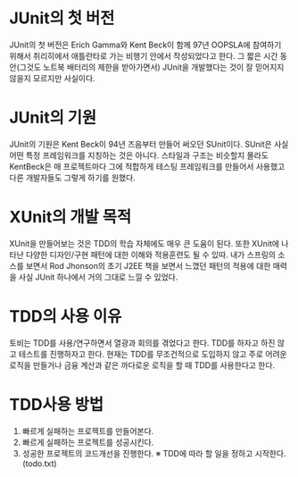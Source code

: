 # JUnit의 첫 버전
JUnit의 첫 버전은 Erich Gamma와 Kent Beck이 함께 97년 OOPSLA에 참여하기 위해서 취리히에서 애틀란타로 가는 비행기 안에서 작성되었다고 한다. 그 짧은 시간 동안(그것도 노트북 배터리의 제한을 받아가면서) JUnit을 개발했다는 것이 잘 믿어지지 않을지 모르지만 사실이다.

# JUnit의 기원
JUnit의 기원은 Kent Beck이 94년 즈음부터 만들어 써오던 SUnit이다. SUnit은 사실 어떤 특정 프레임워크를 지칭하는 것은 아니다. 스타일과 구조는 비슷할지 몰라도 KentBeck은 매 프로젝트마다 그에 적합하게 테스팅 프레임워크를 만들어서 사용했고 다른 개발자들도 그렇게 하기를 원했다.

# XUnit의 개발 목적 
XUnit을 만들어보는 것은 TDD의 학습 자체에도 매우 큰 도움이 된다. 또한 XUnit에 나타난 다양한 디자인/구현 패턴에 대한 이해와 적용훈련도 될 수 있따. 내가 스프링의 소스를 보면서 Rod Jhonson의 초기 J2EE 책을 보면서 느꼈던 패턴의 적용에 대한 매력을 사실 JUnit 하나에서 거의 그대로 느낄 수 있었다. 

# TDD의 사용 이유
토비는 TDD를 사용/연구하면서 열광과 회의를 겪었다고 한다. TDD를 하자고 하진 않고 테스트를 진행하자고 한다. 현재는 TDD를 무조건적으로 도입하지 않고 주로 어려운 로직을 만들거나 금융 계산과 같은 까다로운 로직을 할 때 TDD를 사용한다고 한다. 

# TDD사용 방법
1. 빠르게 실패하는 프로젝트를 만들어본다.
2. 빠르게 실패하는 프로젝트를 성공시킨다.
3. 성공한 프로젝트의 코드개선을 진행한다. 
※ TDD에 따라 할 일을 정하고 시작한다. (todo.txt)
